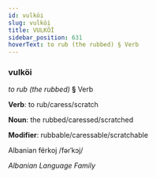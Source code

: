 ```yaml
---
id: vulköi
slug: vulköi
title: VULKÖİ
sidebar_position: 631
hoverText: to rub (the rubbed) § Verb
---
```


### vulköi

*to rub (the rubbed)* **§** Verb

**Verb**: to rub/caress/scratch

**Noun**: the rubbed/caressed/scratched

**Modifier**: rubbable/caressable/scratchable

Albanian fërkoj /fəɾˈkɔj/

*Albanian Language Family*